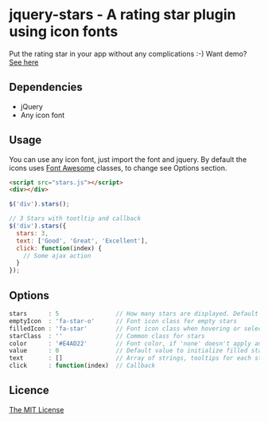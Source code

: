 # jquery-stars - A rating star plugin using icon fonts
Put the rating star in your app without any complications :-)
Want demo? [See here](http://viniciusmichelutti.github.io/jquery-stars/demo/)

## Dependencies
+ jQuery
+ Any icon font

## Usage
You can use any icon font, just import the font and jquery.
By default the icons uses [Font Awesome](http://fortawesome.github.io/Font-Awesome/) classes, to change see Options section.

```html
<script src="stars.js"></script>
<div></div>
```
```js
$('div').stars();

// 3 Stars with tootltip and callback
$('div').stars({
  stars: 3,
  text: ['Good', 'Great', 'Excellent'],
  click: function(index) {
    // Some ajax action
  }
});
```

## Options
```js
stars      : 5                // How many stars are displayed. Default is 5
emptyIcon  : 'fa-star-o'      // Font icon class for empty stars
filledIcon : 'fa-star'        // Font icon class when hovering or selected
starClass  : ''               // Common class for stars
color      : '#E4AD22'        // Font color, if 'none' doesn't apply any color
value      : 0                // Default value to initialize filled stars
text       : []               // Array of strings, tooltips for each star
click      : function(index)  // Callback
```

## Licence
[The MIT License](http://opensource.org/licenses/MIT)
